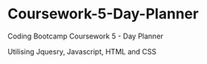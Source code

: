 # Coursework-5-Day-Planner
Coding Bootcamp Coursework 5 - Day Planner

Utilising Jquesry, Javascript, HTML and CSS
